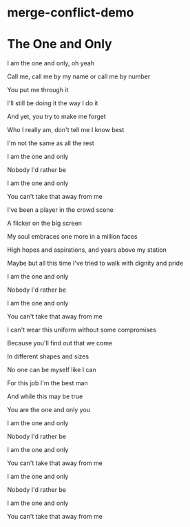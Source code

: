 # merge-conflict-demo

# The One and Only



I am the one and only, oh yeah

Call me, call me by my name or call me by number

You put me through it

I'll still be doing it the way I do it

And yet, you try to make me forget

Who I really am, don't tell me I know best

I'm not the same as all the rest



I am the one and only

Nobody I'd rather be

I am the one and only

You can't take that away from me



I've been a player in the crowd scene

A flicker on the big screen

My soul embraces one more in a million faces

High hopes and aspirations, and years above my station

Maybe but all this time I've tried to walk with dignity and pride



I am the one and only

Nobody I'd rather be

I am the one and only

You can't take that away from me



I can't wear this uniform without some compromises

Because you'll find out that we come

In different shapes and sizes

No one can be myself like I can

For this job I'm the best man

And while this may be true

You are the one and only you



I am the one and only

Nobody I'd rather be

I am the one and only

You can't take that away from me



I am the one and only

Nobody I'd rather be

I am the one and only

You can't take that away from me